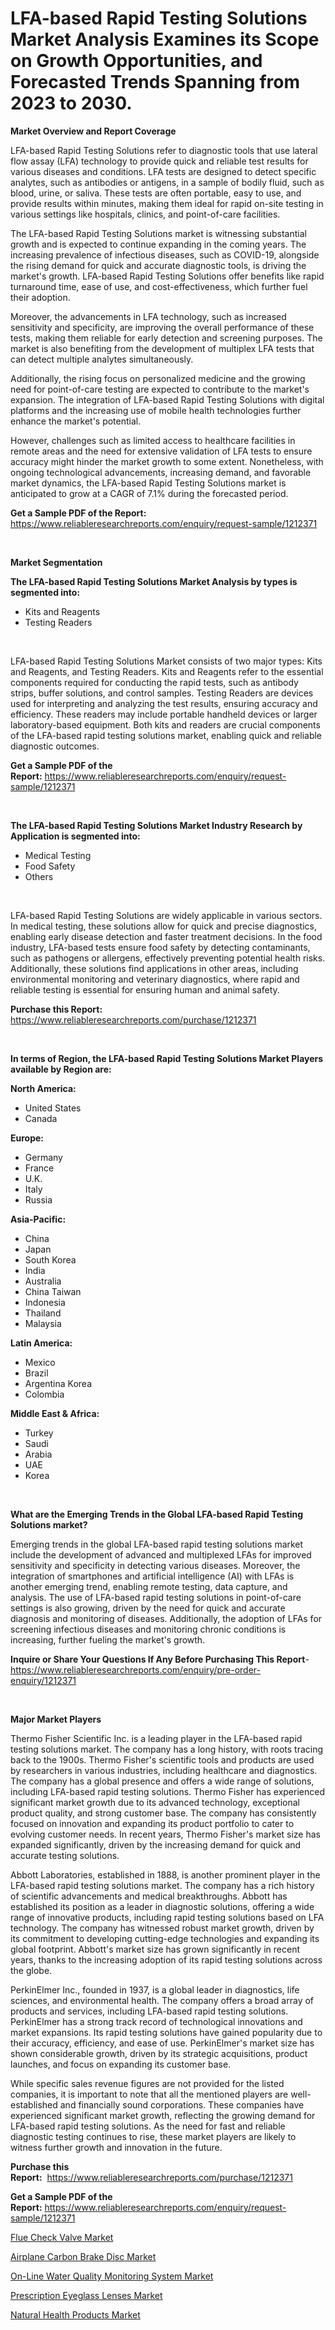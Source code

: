 <p><h1>LFA-based Rapid Testing Solutions Market Analysis Examines its Scope on Growth Opportunities, and Forecasted Trends Spanning from 2023 to 2030.</h1></p><p><strong>Market Overview and Report Coverage</strong></p>
<p><p>LFA-based Rapid Testing Solutions refer to diagnostic tools that use lateral flow assay (LFA) technology to provide quick and reliable test results for various diseases and conditions. LFA tests are designed to detect specific analytes, such as antibodies or antigens, in a sample of bodily fluid, such as blood, urine, or saliva. These tests are often portable, easy to use, and provide results within minutes, making them ideal for rapid on-site testing in various settings like hospitals, clinics, and point-of-care facilities.</p><p>The LFA-based Rapid Testing Solutions market is witnessing substantial growth and is expected to continue expanding in the coming years. The increasing prevalence of infectious diseases, such as COVID-19, alongside the rising demand for quick and accurate diagnostic tools, is driving the market's growth. LFA-based Rapid Testing Solutions offer benefits like rapid turnaround time, ease of use, and cost-effectiveness, which further fuel their adoption.</p><p>Moreover, the advancements in LFA technology, such as increased sensitivity and specificity, are improving the overall performance of these tests, making them reliable for early detection and screening purposes. The market is also benefiting from the development of multiplex LFA tests that can detect multiple analytes simultaneously.</p><p>Additionally, the rising focus on personalized medicine and the growing need for point-of-care testing are expected to contribute to the market's expansion. The integration of LFA-based Rapid Testing Solutions with digital platforms and the increasing use of mobile health technologies further enhance the market's potential.</p><p>However, challenges such as limited access to healthcare facilities in remote areas and the need for extensive validation of LFA tests to ensure accuracy might hinder the market growth to some extent. Nonetheless, with ongoing technological advancements, increasing demand, and favorable market dynamics, the LFA-based Rapid Testing Solutions market is anticipated to grow at a CAGR of 7.1% during the forecasted period.</p></p>
<p><strong>Get a Sample PDF of the Report:</strong> <a href="https://www.reliableresearchreports.com/enquiry/request-sample/1212371">https://www.reliableresearchreports.com/enquiry/request-sample/1212371</a></p>
<p>&nbsp;</p>
<p><strong>Market Segmentation</strong></p>
<p><strong>The LFA-based Rapid Testing Solutions Market Analysis by types is segmented into:</strong></p>
<p><ul><li>Kits and Reagents</li><li>Testing Readers</li></ul></p>
<p>&nbsp;</p>
<p><p>LFA-based Rapid Testing Solutions Market consists of two major types: Kits and Reagents, and Testing Readers. Kits and Reagents refer to the essential components required for conducting the rapid tests, such as antibody strips, buffer solutions, and control samples. Testing Readers are devices used for interpreting and analyzing the test results, ensuring accuracy and efficiency. These readers may include portable handheld devices or larger laboratory-based equipment. Both kits and readers are crucial components of the LFA-based rapid testing solutions market, enabling quick and reliable diagnostic outcomes.</p></p>
<p><strong>Get a Sample PDF of the Report:</strong>&nbsp;<a href="https://www.reliableresearchreports.com/enquiry/request-sample/1212371">https://www.reliableresearchreports.com/enquiry/request-sample/1212371</a></p>
<p>&nbsp;</p>
<p><strong>The LFA-based Rapid Testing Solutions Market Industry Research by Application is segmented into:</strong></p>
<p><ul><li>Medical Testing</li><li>Food Safety</li><li>Others</li></ul></p>
<p>&nbsp;</p>
<p><p>LFA-based Rapid Testing Solutions are widely applicable in various sectors. In medical testing, these solutions allow for quick and precise diagnostics, enabling early disease detection and faster treatment decisions. In the food industry, LFA-based tests ensure food safety by detecting contaminants, such as pathogens or allergens, effectively preventing potential health risks. Additionally, these solutions find applications in other areas, including environmental monitoring and veterinary diagnostics, where rapid and reliable testing is essential for ensuring human and animal safety.</p></p>
<p><strong>Purchase this Report:</strong>&nbsp; <a href="https://www.reliableresearchreports.com/purchase/1212371">https://www.reliableresearchreports.com/purchase/1212371</a></p>
<p>&nbsp;</p>
<p><strong>In terms of Region, the LFA-based Rapid Testing Solutions Market Players available by Region are:</strong></p>
<p>
    <p> <strong> North America: </strong>
        <ul>
            <li>United States</li>
            <li>Canada</li>
        </ul>
        </p> 
    <p> <strong> Europe: </strong>
        <ul>
            <li>Germany</li>
            <li>France</li>
            <li>U.K.</li>
            <li>Italy</li>
            <li>Russia</li>
        </ul>
        </p> 
    <p> <strong> Asia-Pacific: </strong>
        <ul>
            <li>China</li>
            <li>Japan</li>
            <li>South Korea</li>
            <li>India</li>
            <li>Australia</li>
            <li>China Taiwan</li>
            <li>Indonesia</li>
            <li>Thailand</li>
            <li>Malaysia</li>
        </ul>
        </p> 
    <p> <strong> Latin America: </strong>
        <ul>
            <li>Mexico</li>
            <li>Brazil</li>
            <li>Argentina Korea</li>
            <li>Colombia</li>
        </ul>
        </p> 
    <p> <strong> Middle East & Africa: </strong>
        <ul>
            <li>Turkey</li>
            <li>Saudi</li>
            <li>Arabia</li>
            <li>UAE</li>
            <li>Korea</li>
        </ul>
    </p>
    </p>
<p>&nbsp;</p>
<p><strong>What are the Emerging Trends in the Global LFA-based Rapid Testing Solutions market?</strong></p>
<p><p>Emerging trends in the global LFA-based rapid testing solutions market include the development of advanced and multiplexed LFAs for improved sensitivity and specificity in detecting various diseases. Moreover, the integration of smartphones and artificial intelligence (AI) with LFAs is another emerging trend, enabling remote testing, data capture, and analysis. The use of LFA-based rapid testing solutions in point-of-care settings is also growing, driven by the need for quick and accurate diagnosis and monitoring of diseases. Additionally, the adoption of LFAs for screening infectious diseases and monitoring chronic conditions is increasing, further fueling the market's growth.</p></p>
<p><strong>Inquire or Share Your Questions If Any Before Purchasing This Report</strong>- <a href="https://www.reliableresearchreports.com/enquiry/pre-order-enquiry/1212371">https://www.reliableresearchreports.com/enquiry/pre-order-enquiry/1212371</a></p>
<p>&nbsp;</p>
<p><strong>Major Market Players</strong></p>
<p><p>Thermo Fisher Scientific Inc. is a leading player in the LFA-based rapid testing solutions market. The company has a long history, with roots tracing back to the 1900s. Thermo Fisher's scientific tools and products are used by researchers in various industries, including healthcare and diagnostics. The company has a global presence and offers a wide range of solutions, including LFA-based rapid testing solutions. Thermo Fisher has experienced significant market growth due to its advanced technology, exceptional product quality, and strong customer base. The company has consistently focused on innovation and expanding its product portfolio to cater to evolving customer needs. In recent years, Thermo Fisher's market size has expanded significantly, driven by the increasing demand for quick and accurate testing solutions.</p><p>Abbott Laboratories, established in 1888, is another prominent player in the LFA-based rapid testing solutions market. The company has a rich history of scientific advancements and medical breakthroughs. Abbott has established its position as a leader in diagnostic solutions, offering a wide range of innovative products, including rapid testing solutions based on LFA technology. The company has witnessed robust market growth, driven by its commitment to developing cutting-edge technologies and expanding its global footprint. Abbott's market size has grown significantly in recent years, thanks to the increasing adoption of its rapid testing solutions across the globe.</p><p>PerkinElmer Inc., founded in 1937, is a global leader in diagnostics, life sciences, and environmental health. The company offers a broad array of products and services, including LFA-based rapid testing solutions. PerkinElmer has a strong track record of technological innovations and market expansions. Its rapid testing solutions have gained popularity due to their accuracy, efficiency, and ease of use. PerkinElmer's market size has shown considerable growth, driven by its strategic acquisitions, product launches, and focus on expanding its customer base.</p><p>While specific sales revenue figures are not provided for the listed companies, it is important to note that all the mentioned players are well-established and financially sound corporations. These companies have experienced significant market growth, reflecting the growing demand for LFA-based rapid testing solutions. As the need for fast and reliable diagnostic testing continues to rise, these market players are likely to witness further growth and innovation in the future.</p></p>
<p><strong>Purchase this Report:</strong>&nbsp;&nbsp;<a href="https://www.reliableresearchreports.com/purchase/1212371">https://www.reliableresearchreports.com/purchase/1212371</a></p>
<p></p>
<p><strong>Get a Sample PDF of the Report:</strong>&nbsp;<a href="https://www.reliableresearchreports.com/enquiry/request-sample/1212371">https://www.reliableresearchreports.com/enquiry/request-sample/1212371</a></p>
<p><p><a href="https://github.com/Chiragrp23/Market-Research-Report-List-1/blob/main/flue-check-valve-market.md">Flue Check Valve Market</a></p><p><a href="https://www.linkedin.com/pulse/airplane-carbon-brake-disc-market-size-share-global-analysis-ook1e/">Airplane Carbon Brake Disc Market</a></p><p><a href="https://www.linkedin.com/pulse/on-line-water-quality-monitoring-system-market-share-amp-new-mpkse/">On-Line Water Quality Monitoring System Market</a></p><p><a href="https://medium.com/@kristakutch7227/prescription-eyeglass-lenses-market-size-growth-forecast-2023-2030-dcf55a178f56">Prescription Eyeglass Lenses Market</a></p><p><a href="https://medium.com/@read.code.store/natural-health-products-market-size-growth-forecast-2023-2030-16457f3ab53f">Natural Health Products Market</a></p></p>